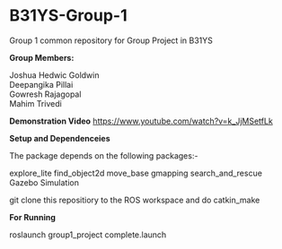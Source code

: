 # B31YS-Group-1
Group 1 common repository for Group Project in B31YS

**Group Members:**

Joshua Hedwic Goldwin  
Deepangika Pillai  
Gowresh Rajagopal  
Mahim Trivedi 

**Demonstration Video**
https://www.youtube.com/watch?v=k_JjMSetfLk


**Setup and Dependenceies**

The package depends on the following packages:-

explore_lite
find_object2d
move_base
gmapping
search_and_rescue Gazebo Simulation

git clone this repositiory to the ROS workspace and do catkin_make

**For Running**

roslaunch group1_project complete.launch

